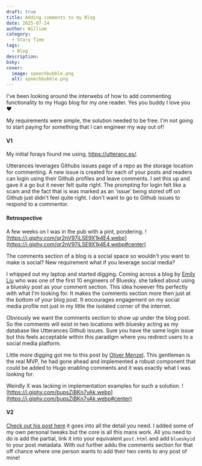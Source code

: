```yaml
---
draft: true
title: Adding comments to my Blog
date: 2025-07-24
author: William
category:
  - Story Time
tags:
  - Blog
description: 
bsky: 
cover:
  image: speechbubble.png
  alt: speechbubble.png
---
```



I've been looking around the interwebs of how to add commenting functionality to my Hugo blog for my one reader. Yes you buddy I love you ❤️

My requirements were simple, the solution needed to be free. I'm not going to start paying for something that I can engineer my way out of! 

#### V1
My initial forays found me using, https://utteranc.es/.

Utterances leverages Githubs issues page of a repo as the storage location for commenting. A new issue is created for each of your posts and readers can login using their Github profiles and leave comments.
I set this up and gave it a go but it never felt quite right. The prompting for login felt like a scam and the fact that is was marked as an 'issue' being stored off on Github just didn't feel quite right.
I don't want to go to Github issues to respond to a commentor.

#### Retrospective
A few weeks on I was in the pub with a pint, pondering. 
![https://i.giphy.com/qr2nV97iLSE9X1k4E4.webp](https://i.giphy.com/qr2nV97iLSE9X1k4E4.webp#center)

The comments section of a blog is a social space so wouldn't you want to make is social? New requirement what if you leverage social media?

I whipped out my laptop and started digging. Coming across a blog by [Emily Liu](https://emilyliu.me/blog/comments) who was one of the first 10 engineers of Bluesky. she talked about using a bluesky post as your comment section. This idea however fits perfectly with what I'm looking for. It makes the comments section more then just at the bottom of your blog post. It encourages engagement on my social media profile not just in my little the isolated corner of the internet.

Obviously we want the comments section to show up under the blog post. So the comments will exist in two locations with bluesky acting as my database like Utterances Github issues. Sure you have the same login issue but this feels acceptable within this paradigm where you redirect users to a social media platform.

Little more digging got me to this post by [Oliver Menzel](https://www.menzel.it/post/2024/11/set-comments-experience-bluesky-posts/). This gentleman is the real MVP, he had gone ahead and implemented a robust component that could be added to Hugo enabling comments and it was exactly what I was looking for. 

Weirdly X was lacking in implementation examples for such a solution.
![https://i.giphy.com/bupsZiBKn7vAk.webp](https://i.giphy.com/bupsZiBKn7vAk.webp#center)

#### V2
[Check out his post here](https://www.menzel.it/post/2024/11/set-comments-experience-bluesky-posts/) it goes into all the detail you need. I added some of my own personal tweaks but the core is all this mans work. All you need to do is add the partial, link it into your equivalent `post.html` and add `blueskyid` to your post metadata.
With out further addu the comments section for that off chance where one person wants to add their two cents to any post of mine!

